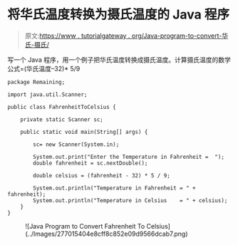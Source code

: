 # 将华氏温度转换为摄氏温度的 Java 程序

> 原文:[https://www . tutorialgateway . org/Java-program-to-convert-华氏-摄氏/](https://www.tutorialgateway.org/java-program-to-convert-fahrenheit-to-celsius/)

写一个 Java 程序，用一个例子把华氏温度转换成摄氏温度。计算摄氏温度的数学公式=(华氏温度–32)* 5/9

```
package Remaining;

import java.util.Scanner;

public class FahrenheitToCelsius {

	private static Scanner sc;

	public static void main(String[] args) {

		sc= new Scanner(System.in);

		System.out.print("Enter the Temperature in Fahrenheit =  ");
		double fahrenheit = sc.nextDouble();

		double celsius = (fahrenheit - 32) * 5 / 9;

		System.out.println("Temperature in Fahrenheit = " + fahrenheit);
		System.out.println("Temperature in Celsius    = " + celsius);
	}
}
```

<figure class="wp-block-image size-large">![Java Program to Convert Fahrenheit To Celsius](../Images/277015404e8cff8c852e09d9566dcab7.png)</figure>